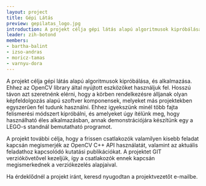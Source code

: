 ```yaml
---
layout: project
title: Gépi Látás
preview: gepilatas_logo.jpg
introduction: A projekt célja gépi látás alapú algoritmusok kipróbálása, és alkalmazása.
leader: zih-botond
members:
- bartha-balint
- izso-andras
- moricz-tamas
- varnyu-dora
---
```


A projekt célja gépi látás alapú algoritmusok kipróbálása, és alkalmazása. Ehhez az OpenCV library által nyújtott eszközöket használjuk fel. Hosszú távon azt szeretnénk elérni, hogy a körben rendelkezésre álljanak olyan képfeldolgozás alapú szoftver komponensek, melyeket más projektekben egyszerűen fel tudunk használni.
Ehhez igyekszünk minél több fajta felismerési módszert kipróbálni, és amelyeket úgy ítélünk meg, hogy használható éles alkalmazásban, annak demonstrációjára készítünk egy a LEGO-s standnál bemutatható programot.

A projekt további célja, hogy a frissen csatlakozók valamilyen kisebb feladat kapcsán megismerjék az OpenCV C++ API használatát, valamint az aktuális feladathoz kapcsolódó kutatási publikációkat. A projektet GIT verziókövetővel kezeljük, így a csatlakozók ennek kapcsán megismerkednek a verziókezelés alapjaival.

Ha érdeklődnél a projekt iránt, keresd nyugodtan a projektvezetőt e-mailbe.
